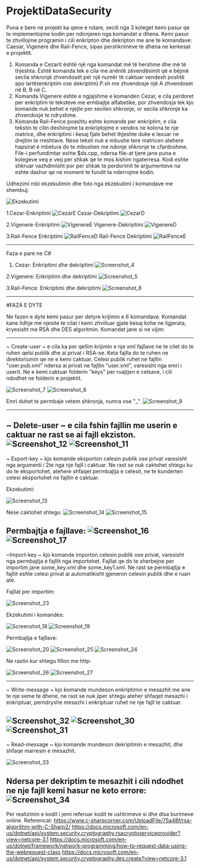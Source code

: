# ProjektiDataSecurity
  Puna e bere ne projekt ka qene e ndare, secili nga 3 koleget kemi pasur qe te implementojme kodin per ndonjeren nga komandat e dhena.
Kemi pasur te zhvillojme programin i cili enkripton dhe dekripton me ane te komandave: Caesar, Vigenere dhe Rail-Fence, sipas pershkrimeve
te dhena ne kerkesat e projektit.
 1. Komanda e Cezarit është një nga komandat më të hershme dhe më të thjeshta. Është komanda tek e cila me anëntë zëvendësimit që e bëjmë secila shkronjë zhvendosët për një numër të caktuar vendesh poshtë apo lartë(enkriptim ose dekriptim).P.sh me zhvendosje një A zhvendoset në B, B në C.
 2. Komanda Vigenere eshte e ngjajshme e komanden Cezar, e cila perdoret per enkriptim te teksteve me ermbajtje alfabetike, por zhvendosja tek kjo komande nuk behet e njejte per secilen shkronje, or secila shkronje ka zhvendosje te ndryshme.
 3. Komanda Rail-Fence poashtu eshte komande per enkriptim, e cila tekstin te cilin deshirojme ta enkriptojme e vendos ne kolona te nje matrice, dhe enkriptimi i kesaj fjale behet thjeshte duke e lexuar ne drejtim te rreshtave. Nese teksti nuk e mbushe tere matricen atehere 
hapsirat e mbetura do te mbushen me ndonje shkronje te cfardoshme.
 File-i perfundimtar eshte $ds.cpp, ndersa file-at tjere jane puna e kolegeve veq e veq per shkak qe te mos kishim ngaterresa.
Kodi eshte shkruar vazhdimisht por per shkak te perdorimit te argumenteve na eshte dashur qe ne moment te fundit ta nderrojme kodin.

Udhezimi mbi ekzekutimin dhe foto nga ekzekutimi i komandave me shembuj:

![Ekzekutimi](https://user-images.githubusercontent.com/58752918/77952313-be9b5580-72cb-11ea-9e23-108bbfbf692e.png)

1.Cezar-Enkriptimi
![CezarE](https://user-images.githubusercontent.com/58752918/77952488-08843b80-72cc-11ea-8d4f-154656d5055c.png)
Cezar-Dekriptimi
![CezarD](https://user-images.githubusercontent.com/58752918/77952490-091cd200-72cc-11ea-88c6-20a68e371e85.png)

2.Vigenere-Enkriptimi
![VigenereE](https://user-images.githubusercontent.com/58752918/77952515-146ffd80-72cc-11ea-8459-484e548ccd64.png)
Vigenere-Dekriptimi
![VigenereD](https://user-images.githubusercontent.com/58752918/77952516-15089400-72cc-11ea-9496-ed712fecb056.png)

3.Rail-Fence Enkriptimi
![RailFenceD](https://user-images.githubusercontent.com/58752918/77952530-1c2fa200-72cc-11ea-84be-a9784aa2cf14.png)
Rail-Fence Dekriptimi
![RailFenceE](https://user-images.githubusercontent.com/58752918/77952532-1cc83880-72cc-11ea-9b69-aa311e2225d0.png)

----------------------------------------------------------------------------------------------------------------------------------------
Faza e pare ne C#

1. Cezar: Enkriptimi dhe dekriptimi
![Screenshot_4](https://user-images.githubusercontent.com/58752918/81016348-86ee7300-8e60-11ea-8b20-90a6269fc48c.png)

2.Vigenere: Enkriptimi dhe dekriptimi
![Screenshot_5](https://user-images.githubusercontent.com/58752918/81016784-62df6180-8e61-11ea-87e2-e618292850cb.png)

3.Rail-Fence: Enkriptimi dhe dekriptimi
![Screenshot_6](https://user-images.githubusercontent.com/58752918/81016965-bb166380-8e61-11ea-8030-f7814c34497e.png)

----------------------------------------------------------------------------------------------------------------------------------------

#FAZA E DYTE

  Ne fazen e dyte kemi pasur per detyre krijimin e 6 komandave. Komandat kane lidhje me njesite te cilat i kemi zhvilluar gjate kesaj kohe ne ligjerata, kryesisht me RSA dhe DES algoritmin. Komandat jane si ne vijim:

----------------------------------------------------------------------------------------------------------------------------------------
  
  ~ Create-user ~ e cila ka per qellim krijimin e nje xml fajllave ne te cilet do te ruhen qelsi publik dhe ai privat i RSA-se. Keta fajlla do te ruhen ne direktoriumin qe ne e kemi caktuar. Celesi publik ruhet ne fajllin "user.pub.xml" ndersa ai privat ne fajllin "user.xml", varesisht nga emri i userit. Ne e kemi caktuar folderin "keys" per ruajtjen e celsave, i cili ndodhet ne folderin e projektit.
  
  ![Screenshot_7](https://user-images.githubusercontent.com/58752918/81018079-134e6500-8e64-11ea-813e-43e5f5071fe6.png)
  ![Screenshot_8](https://user-images.githubusercontent.com/58752918/81018093-19444600-8e64-11ea-984d-db45aed847b9.png)

  Emri duhet te permbaje vetem shkronja, numra ose "_".
  ![Screenshot_9](https://user-images.githubusercontent.com/58752918/81018225-688a7680-8e64-11ea-8b38-1838ce0998e2.png)

----------------------------------------------------------------------------------------------------------------------------------------

  ~ Delete-user ~ e cila fshin fajllin me userin e caktuar ne rast se ai fajll ekziston.
  ![Screenshot_12](https://user-images.githubusercontent.com/58752918/81018539-02522380-8e65-11ea-8694-42271f1aea17.png)
  ![Screenshot_11](https://user-images.githubusercontent.com/58752918/81018567-1433c680-8e65-11ea-971b-87c0157f7304.png)
----------------------------------------------------------------------------------------------------------------------------------------
  
  
  
  ~ Export-key ~ kjo komande eksporton celesin publik ose privat varesisht nga argumenti i 2te nga nje fajll i caktuar. Ne rast se nuk caktohet shtegu ku do te eksportohet, atehere shfaqet permbajtja e celesit, ne te kunderten celesi eksportohet ne fajllin e caktuar.
  
  Ekzekutimi:
  
  ![Screenshot_13](https://user-images.githubusercontent.com/58752918/81019184-65908580-8e66-11ea-9ef7-2fc630fe1574.png)
  
  Nese caktohet shtegu:
  ![Screenshot_14](https://user-images.githubusercontent.com/58752918/81019528-2151b500-8e67-11ea-864d-85d600037b13.png)
  ![Screenshot_15](https://user-images.githubusercontent.com/58752918/81019535-257dd280-8e67-11ea-8537-999d9d497c2f.png)
     
   Permbajtja e fajllave:
  ![Screenshot_16](https://user-images.githubusercontent.com/58752918/81019544-29115980-8e67-11ea-8277-dd5895eae2c9.png)
  ![Screenshot_17](https://user-images.githubusercontent.com/58752918/81019546-2c0c4a00-8e67-11ea-9e72-8923a067cbbe.png)
----------------------------------------------------------------------------------------------------------------------------------------
  
  
  
  ~Import-key ~ kjo komande importon celesin publik ose privat, varesisht nga permbajtja e fajllit nga importohet. Fajllat qe do te sherbejne per importim jane some_key.xml dhe some_key1.xml. Ne rast se permbajtja e fajllit eshte celesi privat ai automatikisht gjeneron celesin publik dhe e ruan ate.
  
  Fajllat per importim:
  
  ![Screenshot_23](https://user-images.githubusercontent.com/58752918/81020489-3c252900-8e69-11ea-98d9-b6d71cb1b3de.png)

  Ekzekutimi i komandes:
  
  ![Screenshot_18](https://user-images.githubusercontent.com/58752918/81027594-b0b69280-8e7e-11ea-9d7b-9ceb6afd0257.png)
  ![Screenshot_19](https://user-images.githubusercontent.com/58752918/81020597-7262a880-8e69-11ea-82b1-8e70a582c9ef.png)
  
  Permbajtja e fajllave:
  
  ![Screenshot_20](https://user-images.githubusercontent.com/58752918/81021691-046bb080-8e6c-11ea-8fa1-e939bebc161d.png)
  ![Screenshot_25](https://user-images.githubusercontent.com/58752918/81021703-0d5c8200-8e6c-11ea-8c5b-4fcf9c1c0a26.png)
  ![Screenshot_24](https://user-images.githubusercontent.com/58752918/81021713-11889f80-8e6c-11ea-8f56-978c78522f17.png)
   
   Ne rastin kur shtegu fillon me http:  
   
  ![Screenshot_26](https://user-images.githubusercontent.com/58752918/81022180-41847280-8e6d-11ea-9fa3-cb9ae2b160d5.png)
  ![Screenshot_27](https://user-images.githubusercontent.com/58752918/81022068-f9fde680-8e6c-11ea-809f-6e6f68f4aba3.png)
  
----------------------------------------------------------------------------------------------------------------------------------------  
  
  ~ Write-message ~ kjo komande mundeson enkriptimin e mesazhit me ane te nje seme te dhene, ne rast se nuk jiper shtegu ateher shfaqet mesazhi i enkriptuar, perndryshe mesazhi i enkriptuar ruhet ne nje fajll te caktuar.
  
  ![Screenshot_32](https://user-images.githubusercontent.com/58752918/81022884-1733b480-8e6f-11ea-96ee-6f1e929a9d39.png)
  ![Screenshot_30](https://user-images.githubusercontent.com/58752918/81022778-cf149200-8e6e-11ea-8fb7-fb884ad0f452.png)
  ![Screenshot_31](https://user-images.githubusercontent.com/58752918/81022788-d2a81900-8e6e-11ea-8491-0fe82dd310c8.png)
----------------------------------------------------------------------------------------------------------------------------------------

 ~ Read-message ~ kjo komande mundeson dekriptimin e mesazhit, dhe shfaqe marresin e mesazhit.
 
  ![Screenshot_33](https://user-images.githubusercontent.com/58752918/81026808-a21aac00-8e7b-11ea-9827-c0673ac6ce4b.png)
  
  Ndersa per dekriptim te mesazhit i cili ndodhet ne nje fajll kemi hasur ne keto errore:
  ![Screenshot_34](https://user-images.githubusercontent.com/58752918/81026914-148b8c00-8e7c-11ea-9e2d-e9cafafd361d.png)
----------------------------------------------------------------------------------------------------------------------------------------  
  Per realizimin e kodit i jemi referuar kodit te ushtrimeve si dhe disa burimeve online.
  Referencat:
  https://www.c-sharpcorner.com/UploadFile/75a48f/rsa-algorithm-with-C-Sharp2/
  https://docs.microsoft.com/en-us/dotnet/api/system.security.cryptography.rsacryptoserviceprovider?view=netcore-3.1
  https://docs.microsoft.com/en-us/dotnet/framework/network-programming/how-to-request-data-using-the-webrequest-class
  https://docs.microsoft.com/en-us/dotnet/api/system.security.cryptography.des.create?view=netcore-3.1
  

  

